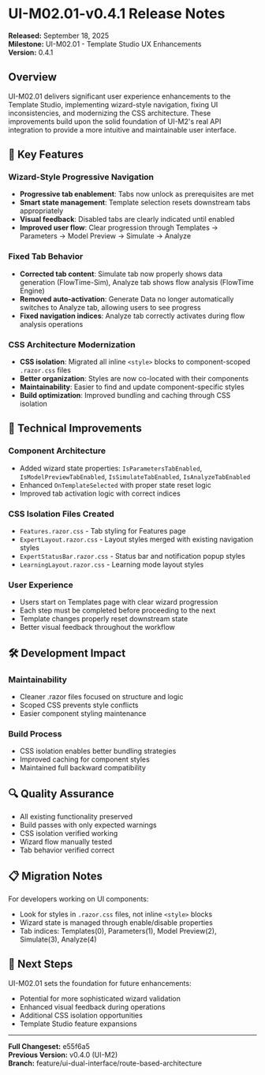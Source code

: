 # UI-M02.01-v0.4.1 Release Notes

**Released:** September 18, 2025  
**Milestone:** UI-M02.01 - Template Studio UX Enhancements  
**Version:** 0.4.1  

## Overview

UI-M02.01 delivers significant user experience enhancements to the Template Studio, implementing wizard-style navigation, fixing UI inconsistencies, and modernizing the CSS architecture. These improvements build upon the solid foundation of UI-M2's real API integration to provide a more intuitive and maintainable user interface.

## 🎯 Key Features

### Wizard-Style Progressive Navigation
- **Progressive tab enablement**: Tabs now unlock as prerequisites are met
- **Smart state management**: Template selection resets downstream tabs appropriately
- **Visual feedback**: Disabled tabs are clearly indicated until enabled
- **Improved user flow**: Clear progression through Templates → Parameters → Model Preview → Simulate → Analyze

### Fixed Tab Behavior
- **Corrected tab content**: Simulate tab now properly shows data generation (FlowTime-Sim), Analyze tab shows flow analysis (FlowTime Engine)
- **Removed auto-activation**: Generate Data no longer automatically switches to Analyze tab, allowing users to see progress
- **Fixed navigation indices**: Analyze tab correctly activates during flow analysis operations

### CSS Architecture Modernization
- **CSS isolation**: Migrated all inline `<style>` blocks to component-scoped `.razor.css` files
- **Better organization**: Styles are now co-located with their components
- **Maintainability**: Easier to find and update component-specific styles
- **Build optimization**: Improved bundling and caching through CSS isolation

## 🔧 Technical Improvements

### Component Architecture
- Added wizard state properties: `IsParametersTabEnabled`, `IsModelPreviewTabEnabled`, `IsSimulateTabEnabled`, `IsAnalyzeTabEnabled`
- Enhanced `OnTemplateSelected` with proper state reset logic
- Improved tab activation logic with correct indices

### CSS Isolation Files Created
- `Features.razor.css` - Tab styling for Features page
- `ExpertLayout.razor.css` - Layout styles merged with existing navigation styles
- `ExpertStatusBar.razor.css` - Status bar and notification popup styles
- `LearningLayout.razor.css` - Learning mode layout styles

### User Experience
- Users start on Templates page with clear wizard progression
- Each step must be completed before proceeding to the next
- Template changes properly reset downstream state
- Better visual feedback throughout the workflow

## 🛠️ Development Impact

### Maintainability
- Cleaner .razor files focused on structure and logic
- Scoped CSS prevents style conflicts
- Easier component styling maintenance

### Build Process
- CSS isolation enables better bundling strategies
- Improved caching for component styles
- Maintained full backward compatibility

## 🔍 Quality Assurance

- All existing functionality preserved
- Build passes with only expected warnings
- CSS isolation verified working
- Wizard flow manually tested
- Tab behavior verified correct

## 📋 Migration Notes

For developers working on UI components:
- Look for styles in `.razor.css` files, not inline `<style>` blocks
- Wizard state is managed through enable/disable properties
- Tab indices: Templates(0), Parameters(1), Model Preview(2), Simulate(3), Analyze(4)

## 🎯 Next Steps

UI-M02.01 sets the foundation for future enhancements:
- Potential for more sophisticated wizard validation
- Enhanced visual feedback during operations
- Additional CSS isolation opportunities
- Template Studio feature expansions

---

**Full Changeset:** e55f6a5  
**Previous Version:** v0.4.0 (UI-M2)  
**Branch:** feature/ui-dual-interface/route-based-architecture